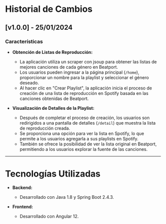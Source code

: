 # Historial de Cambios

## [v1.0.0] - 25/01/2024

### Características

- **Obtención de Listas de Reproducción:**
  - La aplicación utiliza un scraper con jsoup para obtener las listas de mejores canciones de cada género en Beatport.
  - Los usuarios pueden ingresar a la página principal (`/home`), proporcionar un nombre para la playlist y seleccionar el género deseado.
  - Al hacer clic en "Crear Playlist", la aplicación inicia el proceso de creación de una lista de reproducción en Spotify basada en las canciones obtenidas de Beatport.

- **Visualización de Detalles de la Playlist:**
  - Después de completar el proceso de creación, los usuarios son redirigidos a una pantalla de detalles (`/detail`) que muestra la lista de reproducción creada.
  - Se proporciona una opción para ver la lista en Spotify, lo que permite a los usuarios agregarla a sus playlists en Spotify.
  - También se ofrece la posibilidad de ver la lista original en Beatport, permitiendo a los usuarios explorar la fuente de las canciones.

---
# Tecnologías Utilizadas

- **Backend:**
  - Desarrollado con Java 1.8 y Spring Boot 2.4.3.

- **Frontend:**
  - Desarrollado con Angular 12.